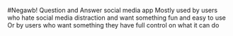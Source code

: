 #Negawb!
Question and Answer social media app
Mostly used by users who hate social media distraction and want something fun and easy to use
Or by users who want something they have full control on what it can do